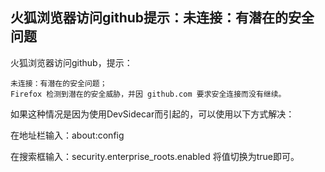 ## 火狐浏览器访问github提示：未连接：有潜在的安全问题

火狐浏览器访问github，提示：

```text
未连接：有潜在的安全问题；
Firefox 检测到潜在的安全威胁，并因 github.com 要求安全连接而没有继续。
```

如果这种情况是因为使用DevSidecar而引起的，可以使用以下方式解决：

在地址栏输入：about:config

在搜索框输入：security.enterprise_roots.enabled  将值切换为true即可。

